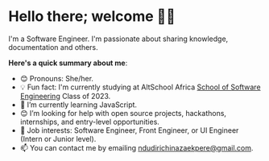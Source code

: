 # Hello there; welcome 👋🏾
I'm a Software Engineer. I'm passionate about sharing knowledge, documentation and others. 

**Here's a quick summary about me**:

- 😊 Pronouns: She/her.
- 💡 Fun fact: I'm currently studying at AltSchool Africa [School of Software Engineering](https://altschoolafrica.com/schools/engineering) Class of 2023.
- 🌱 I’m currently learning JavaScript.
- 😊 I’m looking for help with open source projects, hackathons, internships, and entry-level opportunities.
- 💼 Job interests: Software Engineer, Front Engineer, or UI Engineer (Intern or Junior level).
- 📫 You can contact me by emailing ndudirichinazaekpere@gmail.com.

<!---
Holy-Wat9/Holy-Wat9 is a ✨ special ✨ repository because its `README.md` (this file) appears on your GitHub profile.
You can click the Preview link to take a look at your changes.
--->
